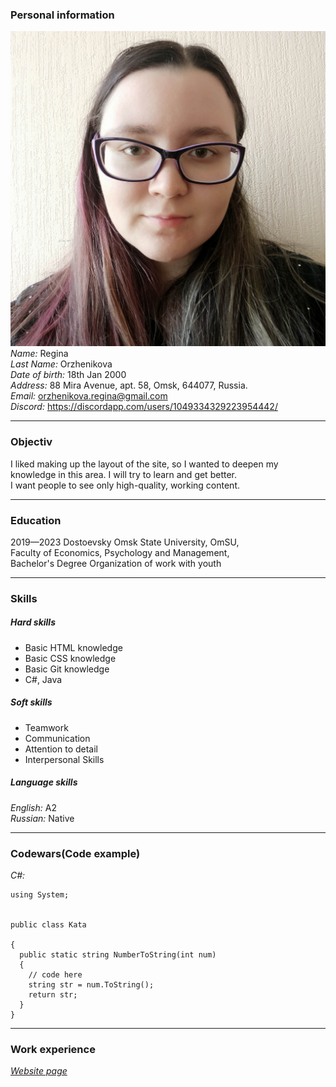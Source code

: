 ### Personal information  
![me](IMG_20220412_143302.jpg)
_Name:_ Regina\
_Last Name:_ Orzhenikova\
_Date of birth:_ 18th Jan 2000\
_Address:_ 88 Mira Аvenue, apt. 58, Omsk, 644077, Russia.\
_Email:_ <orzhenikova.regina@gmail.com>\
_Discord:_ <https://discordapp.com/users/1049334329223954442/>  

***  

### Objectiv  

I liked making up the layout of the site, so I wanted to deepen my knowledge in this area. I will try to learn and get better.\
I want people to see only high-quality, working content.  

***  

### Education  

2019—2023 Dostoevsky Omsk State University, OmSU,\
 Faculty of Economics, Psychology and Management,\
  Bachelor's Degree Organization of work with youth  

***  

### Skills  

##### Hard skills  

*   Basic HTML knowledge
*   Basic CSS knowledge
*   Basic Git knowledge
*   C#, Java  

##### Soft skills  

- Teamwork
- Communication
- Attention to detail
- Interpersonal Skills  

##### Language skills  

_English:_ A2\
_Russian:_ Native  

***  

### Codewars(Сode example)  

_C#:_  
```
using System;  
  

public class Kata  

{   
  public static string NumberToString(int num)  
  {  
    // code here  
    string str = num.ToString();  
    return str;  
  }  
}  
```  

***  

### Work experience  
*[Website page](https://github.com/Regina-Orz/website-1.git)*
